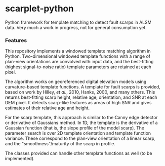 # scarplet-python
Python framework for template matching to detect fault scarps in ALSM data. Very much a work in progress, not for general consumption yet.

### Features
This repository implements a windowed template matching algorithm in Python. Two-dimensional windowed template functions with a range of plan-view orientations are convolved with input data, and the best-fitting (highest signal-to-noise ratio) template parameters are retained at each pixel. 

The algorithm works on georeferenced digital elevation models using curvature-based template functions. A template for fault scarps is provided, based on work by Hilley, *et al.*, 2010, Hanks, 2000, and many others. This returns best-fitting scarp height, relative age, orientation, and SNR at each DEM pixel. It detects scarp-like features as areas of high SNR and gives estimates of their relative age and height.

For the scarp template, this approach is similar to the Canny edge detector or derivative of Gaussians method. In 1D, the template is the derivative of a Gaussian function (that is, the slope profile of the model scarp). The parameter search is over 2D template orientation and template function variance. These correspond to the plan-view orientation of a linear scarp, and the "smoothness"/maturity of the scarp in profile. 

The classes provided can handle other template functions as well (to be implemented).
